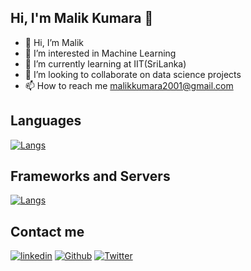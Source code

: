 ## Hi, I'm Malik Kumara 👋

- 👋 Hi, I’m Malik
- 👀 I’m interested in Machine Learning
- 🌱 I’m currently learning at IIT(SriLanka)
- 💯 I’m looking to collaborate on data science projects
- 📫 How to reach me malikkumara2001@gmail.com

## Languages

[![Langs](https://skillicons.dev/icons?i=python,java,dart,html,css,js,r,mysql,php&perline=10)](https://skillicons.dev)

## Frameworks and Servers
[![Langs](https://skillicons.dev/icons?i=react,firebase,flutterl&perline=10)](https://skillicons.dev)

## Contact me

[![linkedin](https://skillicons.dev/icons?i=linkedin)](https://www.linkedin.com/in/malik-kumara-8948a2234/)
[![Github](https://skillicons.dev/icons?i=github)](https://github.com/MalikZ0/)
[![Twitter](https://skillicons.dev/icons?i=twitter)](#)
<!---
MalikZ0/MalikZ0 is a ✨ special ✨ repository because its `README.md` (this file) appears on your GitHub profile.
You can click the Preview link to take a look at your changes.
--->
